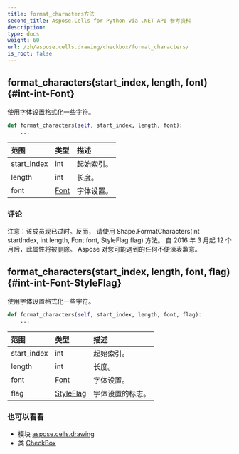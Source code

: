 ```yaml
---
title: format_characters方法
second_title: Aspose.Cells for Python via .NET API 参考资料
description:
type: docs
weight: 60
url: /zh/aspose.cells.drawing/checkbox/format_characters/
is_root: false
---
```

##  format_characters(start_index, length, font) {#int-int-Font}
使用字体设置格式化一些字符。



```python
def format_characters(self, start_index, length, font):
    ...
```


|范围|类型|描述|
| :- | :- | :- |
| start_index | int |起始索引。|
| length | int |长度。|
| font | [Font](/cells/python-net/zh/aspose.cells/font) |字体设置。|
### 评论

注意：该成员现已过时。反而，
请使用 Shape.FormatCharacters(int startIndex, int length, Font font, StyleFlag flag) 方法。
自 2016 年 3 月起 12 个月后，此属性将被删除。
Aspose 对您可能遇到的任何不便深表歉意。

##  format_characters(start_index, length, font, flag) {#int-int-Font-StyleFlag}
使用字体设置格式化一些字符。



```python
def format_characters(self, start_index, length, font, flag):
    ...
```


|范围|类型|描述|
| :- | :- | :- |
| start_index | int |起始索引。|
| length | int |长度。|
| font | [Font](/cells/python-net/zh/aspose.cells/font) |字体设置。|
| flag | [StyleFlag](/cells/python-net/zh/aspose.cells/styleflag) |字体设置的标志。|



### 也可以看看
* 模块 [aspose.cells.drawing](../../)
* 类 [CheckBox](/cells/python-net/zh/aspose.cells.drawing/checkbox)

